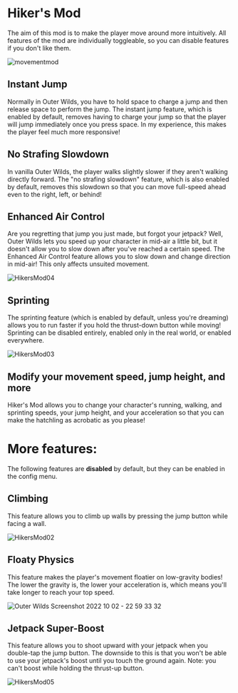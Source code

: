 # Hiker's Mod
The aim of this mod is to make the player move around more intuitively. All features of the mod are individually toggleable, so you can disable features if you don't like them.

![movementmod](https://user-images.githubusercontent.com/96493201/147374247-7a5c972e-b115-493d-8ca1-55e84ca97a97.png)

## Instant Jump
Normally in Outer Wilds, you have to hold space to charge a jump and then release space to perform the jump. The instant jump feature, which is enabled by default, removes having to charge your jump so that the player will jump immediately once you press space. In my experience, this makes the player feel much more responsive!

## No Strafing Slowdown
In vanilla Outer Wilds, the player walks slightly slower if they aren't walking directly forward. The "no strafing slowdown" feature, which is also enabled by default, removes this slowdown so that you can move full-speed ahead even to the right, left, or behind!

## Enhanced Air Control
Are you regretting that jump you just made, but forgot your jetpack? Well, Outer Wilds lets you speed up your character in mid-air a little bit, but it doesn't allow you to slow down after you've reached a certain speed. The Enhanced Air Control feature allows you to slow down and change direction in mid-air! This only affects unsuited movement.

![HikersMod04](https://user-images.githubusercontent.com/96493201/193693118-bb18cf4a-33eb-4bb3-98ad-d148117f4967.png)

## Sprinting
The sprinting feature (which is enabled by default, unless you're dreaming) allows you to run faster if you hold the thrust-down button while moving! Sprinting can be disabled entirely, enabled only in the real world, or enabled everywhere.

![HikersMod03](https://user-images.githubusercontent.com/96493201/193676392-6a03cf77-e81e-4925-bd69-b085b2c804e2.png)

## Modify your movement speed, jump height, and more
Hiker's Mod allows you to change your character's running, walking, and sprinting speeds, your jump height, and your acceleration so that you can make the hatchling as acrobatic as you please!

# More features:
The following features are **disabled** by default, but they can be enabled in the config menu.
## Climbing
This feature allows you to climb up walls by pressing the jump button while facing a wall.

![HikersMod02](https://user-images.githubusercontent.com/96493201/193676452-5ba0c660-e569-4705-a012-886bed7fb375.png)

## Floaty Physics
This feature makes the player's movement floatier on low-gravity bodies! The lower the gravity is, the lower your acceleration is, which means you'll take longer to reach your top speed.

![Outer Wilds Screenshot 2022 10 02 - 22 59 33 32](https://user-images.githubusercontent.com/96493201/193494262-f4876e32-4eaf-408e-92c4-683be745f23b.png)

## Jetpack Super-Boost
This feature allows you to shoot upward with your jetpack when you double-tap the jump button. The downside to this is that you won't be able to use your jetpack's boost until you touch the ground again. Note: you can't boost while holding the thrust-up button.

![HikersMod05](https://user-images.githubusercontent.com/96493201/194721393-f0a0af40-a7b3-4285-b468-a535d2d1f09f.png)
